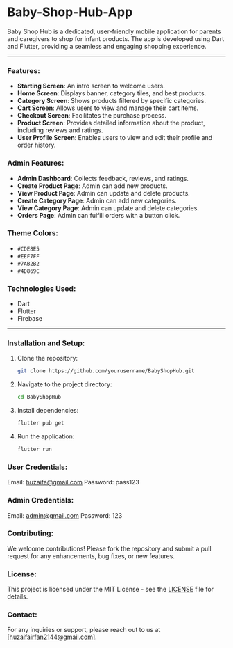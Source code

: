 # Baby-Shop-Hub-App
Baby Shop Hub is a dedicated, user-friendly mobile application for parents and caregivers to shop for infant products. The app is developed using Dart and Flutter, providing a seamless and engaging shopping experience.

---

### Features:
- **Starting Screen**: An intro screen to welcome users.
- **Home Screen**: Displays banner, category tiles, and best products.
- **Category Screen**: Shows products filtered by specific categories.
- **Cart Screen**: Allows users to view and manage their cart items.
- **Checkout Screen**: Facilitates the purchase process.
- **Product Screen**: Provides detailed information about the product, including reviews and ratings.
- **User Profile Screen**: Enables users to view and edit their profile and order history.

### Admin Features:
- **Admin Dashboard**: Collects feedback, reviews, and ratings.
- **Create Product Page**: Admin can add new products.
- **View Product Page**: Admin can update and delete products.
- **Create Category Page**: Admin can add new categories.
- **View Category Page**: Admin can update and delete categories.
- **Orders Page**: Admin can fulfill orders with a button click.

### Theme Colors:
- `#CDE8E5`
- `#EEF7FF`
- `#7AB2B2`
- `#4D869C`

### Technologies Used:
- Dart
- Flutter
- Firebase

---

### Installation and Setup:
1. Clone the repository:
   ```bash
   git clone https://github.com/yourusername/BabyShopHub.git
   ```
2. Navigate to the project directory:
   ```bash
   cd BabyShopHub
   ```
3. Install dependencies:
   ```bash
   flutter pub get
   ```
4. Run the application:
   ```bash
   flutter run
   ```
### User Credentials:
Email: huzaifa@gmail.com
Password: pass123

### Admin Credentials:
Email: admin@gmail.com
Password: 123

### Contributing:
We welcome contributions! Please fork the repository and submit a pull request for any enhancements, bug fixes, or new features.

### License:
This project is licensed under the MIT License - see the [LICENSE](LICENSE) file for details.

### Contact:
For any inquiries or support, please reach out to us at [huzaifairfan2144@gmail.com].
